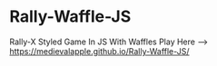 # Rally-Waffle-JS
Rally-X Styled Game In JS With Waffles
Play Here --> https://medievalapple.github.io/Rally-Waffle-JS/
